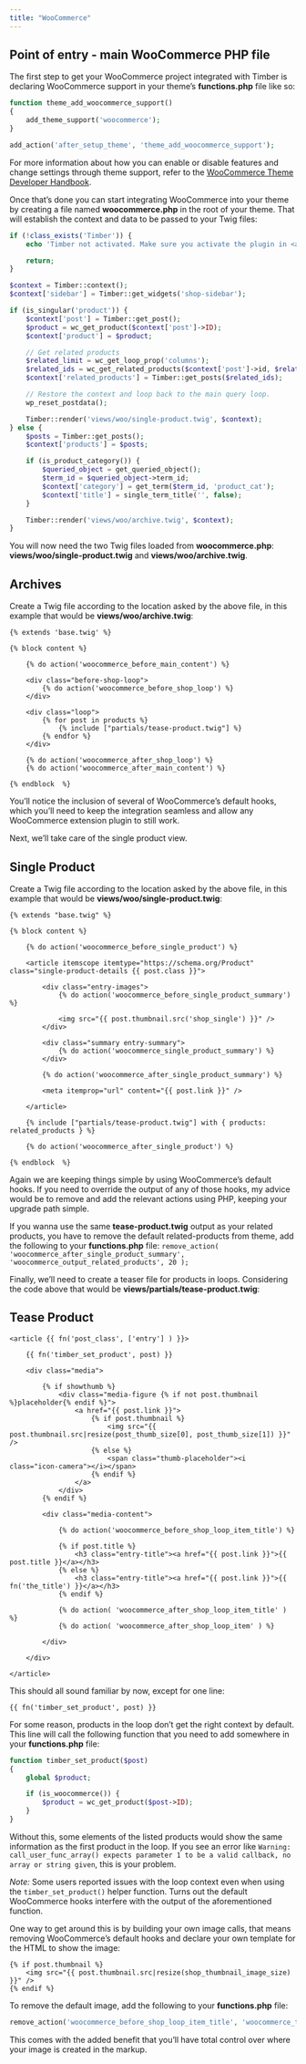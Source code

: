 ```yaml
---
title: "WooCommerce"
---
```


## Point of entry - main WooCommerce PHP file

The first step to get your WooCommerce project integrated with Timber is declaring WooCommerce support in your theme’s **functions.php** file like so:

```php
function theme_add_woocommerce_support()
{
    add_theme_support('woocommerce');
}

add_action('after_setup_theme', 'theme_add_woocommerce_support');
```

For more information about how you can enable or disable features and change settings through theme support, refer to the [WooCommerce Theme Developer Handbook](https://docs.woocommerce.com/document/woocommerce-theme-developer-handbook).

Once that’s done you can start integrating WooCommerce into your theme by creating a file named **woocommerce.php** in the root of your theme. That will establish the context and data to be passed to your Twig files:

```php
if (!class_exists('Timber')) {
    echo 'Timber not activated. Make sure you activate the plugin in <a href="/wp-admin/plugins.php#timber">/wp-admin/plugins.php</a>';

    return;
}

$context = Timber::context();
$context['sidebar'] = Timber::get_widgets('shop-sidebar');

if (is_singular('product')) {
    $context['post'] = Timber::get_post();
    $product = wc_get_product($context['post']->ID);
    $context['product'] = $product;

    // Get related products
    $related_limit = wc_get_loop_prop('columns');
    $related_ids = wc_get_related_products($context['post']->id, $related_limit);
    $context['related_products'] = Timber::get_posts($related_ids);

    // Restore the context and loop back to the main query loop.
    wp_reset_postdata();

    Timber::render('views/woo/single-product.twig', $context);
} else {
    $posts = Timber::get_posts();
    $context['products'] = $posts;

    if (is_product_category()) {
        $queried_object = get_queried_object();
        $term_id = $queried_object->term_id;
        $context['category'] = get_term($term_id, 'product_cat');
        $context['title'] = single_term_title('', false);
    }

    Timber::render('views/woo/archive.twig', $context);
}
```

You will now need the two Twig files loaded from **woocommerce.php**: **views/woo/single-product.twig** and **views/woo/archive.twig**.

## Archives

Create a Twig file according to the location asked by the above file, in this example that would be **views/woo/archive.twig**:

```twig
{% extends 'base.twig' %}

{% block content %}

    {% do action('woocommerce_before_main_content') %}

    <div class="before-shop-loop">
        {% do action('woocommerce_before_shop_loop') %}
    </div>

    <div class="loop">
        {% for post in products %}
            {% include ["partials/tease-product.twig"] %}
        {% endfor %}
    </div>

    {% do action('woocommerce_after_shop_loop') %}
    {% do action('woocommerce_after_main_content') %}

{% endblock  %}
```

You’ll notice the inclusion of several of WooCommerce’s default hooks, which you’ll need to keep the integration seamless and allow any WooCommerce extension plugin to still work.

Next, we’ll take care of the single product view.

## Single Product

Create a Twig file according to the location asked by the above file, in this example that would be **views/woo/single-product.twig**:

```twig
{% extends "base.twig" %}

{% block content %}

    {% do action('woocommerce_before_single_product') %}

    <article itemscope itemtype="https://schema.org/Product" class="single-product-details {{ post.class }}">

        <div class="entry-images">
            {% do action('woocommerce_before_single_product_summary') %}

            <img src="{{ post.thumbnail.src('shop_single') }}" />
        </div>

        <div class="summary entry-summary">
            {% do action('woocommerce_single_product_summary') %}
        </div>

        {% do action('woocommerce_after_single_product_summary') %}

        <meta itemprop="url" content="{{ post.link }}" />

    </article>

    {% include ["partials/tease-product.twig"] with { products: related_products } %}

    {% do action('woocommerce_after_single_product') %}

{% endblock  %}
```

Again we are keeping things simple by using WooCommerce’s default hooks. If you need to override the output of any of those hooks, my advice would be to remove and add the relevant actions using PHP, keeping your upgrade path simple.

If you wanna use the same **tease-product.twig** output as your related products, you have to remove the default related-products from theme, add the following to your **functions.php** file:
`remove_action( 'woocommerce_after_single_product_summary', 'woocommerce_output_related_products', 20 );`

Finally, we’ll need to create a teaser file for products in loops. Considering the code above that would be **views/partials/tease-product.twig**:

## Tease Product

```twig
<article {{ fn('post_class', ['entry'] ) }}>

    {{ fn('timber_set_product', post) }}

    <div class="media">

        {% if showthumb %}
            <div class="media-figure {% if not post.thumbnail %}placeholder{% endif %}">
                <a href="{{ post.link }}">
                    {% if post.thumbnail %}
                        <img src="{{ post.thumbnail.src|resize(post_thumb_size[0], post_thumb_size[1]) }}" />
                    {% else %}
                        <span class="thumb-placeholder"><i class="icon-camera"></i></span>
                    {% endif %}
                </a>
            </div>
        {% endif %}

        <div class="media-content">

            {% do action('woocommerce_before_shop_loop_item_title') %}

            {% if post.title %}
                <h3 class="entry-title"><a href="{{ post.link }}">{{ post.title }}</a></h3>
            {% else %}
                <h3 class="entry-title"><a href="{{ post.link }}">{{ fn('the_title') }}</a></h3>
            {% endif %}

            {% do action( 'woocommerce_after_shop_loop_item_title' ) %}
            {% do action( 'woocommerce_after_shop_loop_item' ) %}

        </div>

    </div>

</article>
```

This should all sound familiar by now, except for one line:

```twig
{{ fn('timber_set_product', post) }}
```

For some reason, products in the loop don’t get the right context by default. This line will call the following function that you need to add somewhere in your **functions.php** file:

```php
function timber_set_product($post)
{
    global $product;

    if (is_woocommerce()) {
        $product = wc_get_product($post->ID);
    }
}
```

Without this, some elements of the listed products would show the same information as the first product in the loop. If you see an error like `Warning: call_user_func_array() expects parameter 1 to be a valid callback, no array or string given`, this is your problem.

*Note:* Some users reported issues with the loop context even when using the `timber_set_product()` helper function. Turns out the default WooCommerce hooks interfere with the output of the aforementioned function.

One way to get around this is by building your own image calls, that means removing WooCommerce’s default hooks and declare your own template for the HTML to show the image:

```twig
{% if post.thumbnail %}
    <img src="{{ post.thumbnail.src|resize(shop_thumbnail_image_size) }}" />
{% endif %}
```

To remove the default image, add the following to your **functions.php** file:

```php
remove_action('woocommerce_before_shop_loop_item_title', 'woocommerce_template_loop_product_thumbnail');
```

This comes with the added benefit that you’ll have total control over where your image is created in the markup.
